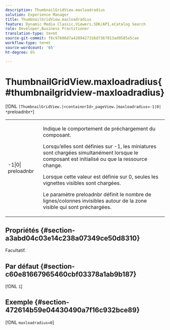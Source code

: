 ```yaml
---
description: ThumbnailGridView.maxloadradius
solution: Experience Manager
title: ThumbnailGridView.maxloadradius
feature: Dynamic Media Classic,Viewers,SDK/API,eCatalog Search
role: Developer,Business Practitioner
translation-type: tm+mt
source-git-commit: f6c97606d7a4209427316d7367013ad9585a5cae
workflow-type: tm+mt
source-wordcount: '65'
ht-degree: 6%

---
```



# ThumbnailGridView.maxloadradius{#thumbnailgridview-maxloadradius}

[!DNL `[ThumbnailGridView.|<containerId>_pageView.]maxloadradius=-1|0| *`preloadnbr`*`]

<table id="table_D29F1F6A8EC74F42A254C823435F9493"> 
 <tbody> 
  <tr> 
   <td colname="col1"> <p><span class="codeph">-1|0|<span class="varname"> preloadnbr</span></span> </p> </td> 
   <td colname="col2"> <p>Indique le comportement de préchargement du composant. </p> <p>Lorsqu’elles sont définies sur <span class="codeph"> -1</span>, les miniatures sont chargées simultanément lorsque le composant est initialisé ou que la ressource change. </p> <p>Lorsque cette valeur est définie sur <span class="codeph"> 0</span>, seules les vignettes visibles sont chargées. </p> <p>Le paramètre <span class="codeph"><span class="varname"> preloadnbr</span></span> définit le nombre de lignes/colonnes invisibles autour de la zone visible qui sont préchargées. </p> </td> 
  </tr> 
 </tbody> 
</table>

## Propriétés {#section-a3abd04c03e14c238a07349ce50d8310}

Facultatif.

## Par défaut {#section-c60e81667965460cbf03378a1ab9b187}

[!DNL `1`]

## Exemple {#section-472614b59e04430490a7f16c932bce89}

[!DNL `maxloadradius=0`]
